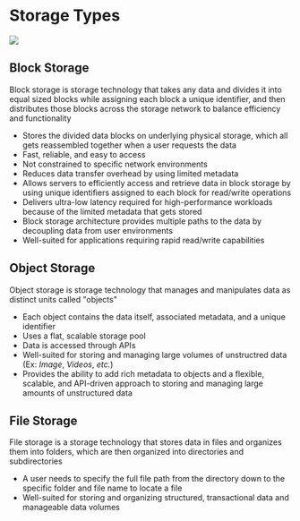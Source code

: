 # Storage Types

![](https://github.com/JonmarCorpuz/SecondBrain/blob/main/Assets/Data%20Storage%20Types.png)

## Block Storage

Block storage is storage technology that takes any data and divides it into equal sized blocks while assigning each block a unique identifier, and then distributes those blocks across the storage network to balance efficiency and functionality

* Stores the divided data blocks on underlying physical storage, which all gets reassembled together when a user requests the data 
* Fast, reliable, and easy to access
* Not constrained to specific network environments
* Reduces data transfer overhead by using limited metadata
* Allows servers to efficiently access and retrieve data in block storage by using unique identifiers assigned to each block for read/write operations
* Delivers ultra-low latency required for high-performance workloads because of the limited metadata that gets stored
* Block storage architecture provides multiple paths to the data by decoupling data from user environments
* Well-suited for applications requiring rapid read/write capabilities

## Object Storage

Object storage is storage technology that manages and manipulates data as distinct units called "objects"

* Each object contains the data itself, associated metadata, and a unique identifier
* Uses a flat, scalable storage pool
* Data is accessed through APIs
* Well-suited for storing and managing large volumes of unstructred data (Ex: *Image*, *Videos*, *etc.*)
* Provides the ability to add rich metadata to objects and a flexible, scalable, and API-driven approach to storing and managing large amounts of unstructured data

## File Storage
File storage is a storage technology that stores data in files and organizes them into folders, which are then organized into directories and subdirectories

* A user needs to specify the full file path from the directory down to the specific folder and file name to locate a file
* Well-suited for storing and organizing structured, transactional data and manageable data volumes
